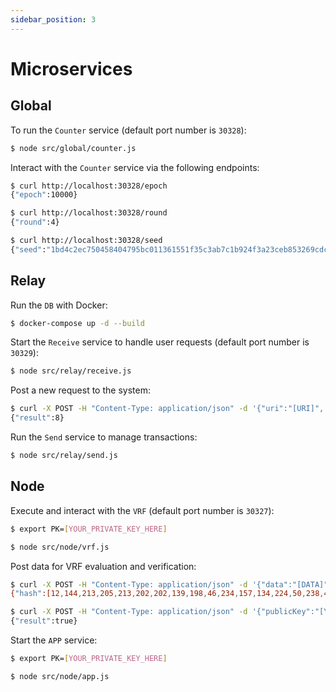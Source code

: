 ```yaml
---
sidebar_position: 3
---
```


# Microservices


## Global

To run the `Counter` service (default port number is `30328`):

```bash
$ node src/global/counter.js
```

Interact with the `Counter` service via the following endpoints:

```bash
$ curl http://localhost:30328/epoch
{"epoch":10000}

$ curl http://localhost:30328/round
{"round":4}

$ curl http://localhost:30328/seed
{"seed":"1bd4c2ec750458404795bc011361551f35c3ab7c1b924f3a23ceb853269cdcd8"}
```


## Relay

Run the `DB` with Docker:

```bash
$ docker-compose up -d --build
```

Start the `Receive` service to handle user requests (default port number is `30329`):

```bash
$ node src/relay/receive.js
```

Post a new request to the system:

```bash
$ curl -X POST -H "Content-Type: application/json" -d '{"uri":"[URI]", "params": [INPUT_PARAMETERS], "deadline": [DEADLINE]}' http://localhost:30329/request
{"result":8}
```

Run the `Send` service to manage transactions:

```bash
$ node src/relay/send.js
```


## Node

Execute and interact with the `VRF` (default port number is `30327`):

```bash
$ export PK=[YOUR_PRIVATE_KEY_HERE]

$ node src/node/vrf.js
```

Post data for VRF evaluation and verification:

```bash
$ curl -X POST -H "Content-Type: application/json" -d '{"data":"[DATA]"}' http://localhost:30327/evaluate
{"hash":[12,144,213,205,213,202,202,139,198,46,234,157,134,224,50,238,40,184,250,76,59,118,184,35,169,109,115,141,221,42,143,99],"proof":[73,103,77,19,206,194,140,121,180,136,15,203,222,184,104,134,131,52,177,140,221,81,171,15,73,231,41,240,250,88,179,249,31,21,71,105,211,219,5,198,245,210,169,209,183,49,112,199,184,15,149,5,50,51,177,174,197,50,249,192,74,159,6,148,4,88,151,116,205,4,119,193,115,177,119,194,200,51,229,209,111,178,209,3,153,213,203,64,51,125,123,228,209,36,46,124,35,179,80,28,146,109,24,56,39,101,243,186,38,131,254,80,197,192,18,152,156,106,114,193,38,215,96,132,22,195,123,110,230]}

$ curl -X POST -H "Content-Type: application/json" -d '{"publicKey":"[YOUR_PUBLIC_KEY_HERE]", "data":"[DATA]", "hash":"[HASH]", "proof":"[PROOF]"}' http://localhost:30327/verify
{"result":true}
```

Start the `APP` service:

```bash
$ export PK=[YOUR_PRIVATE_KEY_HERE]

$ node src/node/app.js
```
